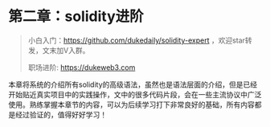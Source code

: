 # 第二章：solidity进阶

> 小白入门：https://github.com/dukedaily/solidity-expert ，欢迎star转发，文末加V入群。
>
> 职场进阶: https://dukeweb3.com

本章将系统的介绍所有solidity的高级语法，虽然也是语法层面的介绍，但是已经开始贴近真实项目中的实践操作，文中的很多代码片段，会在一些主流协议中广泛使用。熟练掌握本章节的内容，可以为后续学习打下非常良好的基础，所有内容都是经过验证的，值得好好学习！
